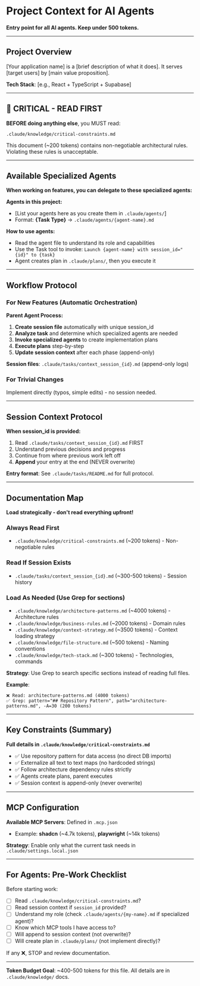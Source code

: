 # Project Context for AI Agents

**Entry point for all AI agents. Keep under 500 tokens.**

---

## Project Overview

<!-- Replace with your project description (2-3 sentences) -->

[Your application name] is a [brief description of what it does]. It serves [target users] by [main value proposition].

**Tech Stack**: [e.g., React + TypeScript + Supabase]

---

## 🔴 CRITICAL - READ FIRST

**BEFORE doing anything else**, you MUST read:

`.claude/knowledge/critical-constraints.md`

This document (~200 tokens) contains non-negotiable architectural rules. Violating these rules is unacceptable.

---

## Available Specialized Agents

**When working on features, you can delegate to these specialized agents:**

<!-- Add your agents here as you create them. Examples:
- **UI/Frontend** → `.claude/agents/ui-architect.md`
- **Database** → `.claude/agents/database-engineer.md`
- **Business Logic** → `.claude/agents/domain-architect.md`
- **Refactoring** → `.claude/agents/migration-agent.md`
- **Research/Audit** → `.claude/agents/ux-researcher.md`
-->

**Agents in this project:**
- [List your agents here as you create them in `.claude/agents/`]
- Format: **{Task Type}** → `.claude/agents/{agent-name}.md`

**How to use agents:**
- Read the agent file to understand its role and capabilities
- Use the Task tool to invoke: `Launch {agent-name} with session_id="{id}" to {task}`
- Agent creates plan in `.claude/plans/`, then you execute it

---

## Workflow Protocol

### For New Features (Automatic Orchestration)

**Parent Agent Process:**
1. **Create session file** automatically with unique session_id
2. **Analyze task** and determine which specialized agents are needed
3. **Invoke specialized agents** to create implementation plans
4. **Execute plans** step-by-step
5. **Update session context** after each phase (append-only)

**Session files**: `.claude/tasks/context_session_{id}.md` (append-only logs)

### For Trivial Changes

Implement directly (typos, simple edits) - no session needed.

---

## Session Context Protocol

**When session_id is provided:**

1. Read `.claude/tasks/context_session_{id}.md` FIRST
2. Understand previous decisions and progress
3. Continue from where previous work left off
4. **Append** your entry at the end (NEVER overwrite)

**Entry format**: See `.claude/tasks/README.md` for full protocol.

---

## Documentation Map

**Load strategically - don't read everything upfront!**

### Always Read First
- `.claude/knowledge/critical-constraints.md` (~200 tokens) - Non-negotiable rules

### Read If Session Exists
- `.claude/tasks/context_session_{id}.md` (~300-500 tokens) - Session history

### Load As Needed (Use Grep for sections)
- `.claude/knowledge/architecture-patterns.md` (~4000 tokens) - Architecture rules
- `.claude/knowledge/business-rules.md` (~2000 tokens) - Domain rules
- `.claude/knowledge/context-strategy.md` (~3500 tokens) - Context loading strategy
- `.claude/knowledge/file-structure.md` (~500 tokens) - Naming conventions
- `.claude/knowledge/tech-stack.md` (~300 tokens) - Technologies, commands

**Strategy**: Use Grep to search specific sections instead of reading full files.

**Example**:
```
❌ Read: architecture-patterns.md (4000 tokens)
✅ Grep: pattern="## Repository Pattern", path="architecture-patterns.md", -A=30 (200 tokens)
```

---

## Key Constraints (Summary)

**Full details in `.claude/knowledge/critical-constraints.md`**

- ✅ Use repository pattern for data access (no direct DB imports)
- ✅ Externalize all text to text maps (no hardcoded strings)
- ✅ Follow architecture dependency rules strictly
- ✅ Agents create plans, parent executes
- ✅ Session context is append-only (never overwrite)

---

## MCP Configuration

**Available MCP Servers**: Defined in `.mcp.json`

<!-- List your MCP servers with token counts -->
- Example: **shadcn** (~4.7k tokens), **playwright** (~14k tokens)

**Strategy**: Enable only what the current task needs in `.claude/settings.local.json`

---

## For Agents: Pre-Work Checklist

Before starting work:

- [ ] Read `.claude/knowledge/critical-constraints.md`?
- [ ] Read session context if `session_id` provided?
- [ ] Understand my role (check `.claude/agents/{my-name}.md` if specialized agent)?
- [ ] Know which MCP tools I have access to?
- [ ] Will append to session context (not overwrite)?
- [ ] Will create plan in `.claude/plans/` (not implement directly)?

If any ❌, STOP and review documentation.

---

**Token Budget Goal**: ~400-500 tokens for this file. All details are in `.claude/knowledge/` docs.
